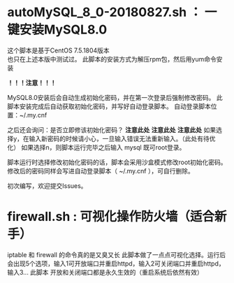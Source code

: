 # autoMySQL_8_0-20180827.sh ： 一键安装MySQL8.0

这个脚本是基于CentOS 7.5.1804版本  
也只在上述本版中测试过。
此脚本的安装方式为解压rpm包，然后用yum命令安装

**！！！注意！！！**

MySQL8.0安装后会自动生成初始化密码，并在第一次登录后强制修改密码。
此脚本安装完成后自动获取初始化密码，并写好自动登录脚本。
自动登录脚本位置：~/.my.cnf

之后还会询问：是否立即修该初始化密码？
**注意此处**
**注意此处**
**注意此处**
如果选择y，在输入新密码的时候请小心，一旦输入错误无法重新输入。（此处有待优化）
如果选择n，则脚本运行完毕之后输入 mysql 既可root登录。

脚本运行时选择修改初始化密码的话，脚本会采用沙盒模式修改root初始化密码。
修改后的密码同样会写进自动登录脚本（ ~/.my.cnf ），可自行删除。

初次编写，欢迎提交Issues。


# firewall.sh : 可视化操作防火墙（适合新手）

iptable 和 firewall 的命令真的是又臭又长
此脚本做了一点点可视化选择。运行后会出现5个选项，输入1可开放端口并重启httpd，输入2可关闭端口并重启httpd，输入3...
此脚本 开放和关闭端口都是永久生效的（重启系统后依然有效）
